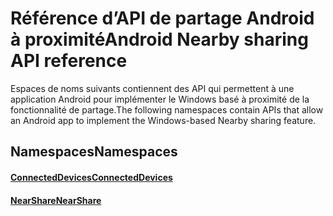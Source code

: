 # <a name="android-nearby-sharing-api-reference"></a><span data-ttu-id="8b621-101">Référence d’API de partage Android à proximité</span><span class="sxs-lookup"><span data-stu-id="8b621-101">Android Nearby sharing API reference</span></span>

<span data-ttu-id="8b621-102">Espaces de noms suivants contiennent des API qui permettent à une application Android pour implémenter le Windows basé à proximité de la fonctionnalité de partage.</span><span class="sxs-lookup"><span data-stu-id="8b621-102">The following namespaces contain APIs that allow an Android app to implement the Windows-based Nearby sharing feature.</span></span>

## <a name="namespaces"></a><span data-ttu-id="8b621-103">Namespaces</span><span class="sxs-lookup"><span data-stu-id="8b621-103">Namespaces</span></span>

#### <a name="connecteddeviceshttpsdocsmicrosoftcomjavaapicommicrosoftconnecteddevices"></a>[<span data-ttu-id="8b621-104">ConnectedDevices</span><span class="sxs-lookup"><span data-stu-id="8b621-104">ConnectedDevices</span></span>](https://docs.microsoft.com/java/api/com.microsoft.connecteddevices)
#### <a name="nearsharehttpsdocsmicrosoftcomjavaapicommicrosoftconnecteddevicesremotesystemscommandingnearshare"></a>[<span data-ttu-id="8b621-105">NearShare</span><span class="sxs-lookup"><span data-stu-id="8b621-105">NearShare</span></span>](https://docs.microsoft.com/java/api/com.microsoft.connecteddevices.remotesystems.commanding.nearshare)